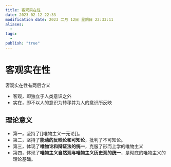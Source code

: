 ```yaml
---
title: 客观实在性
date: 2023-02-12 22:33
modification date: 2023 二月 12日 星期日 22:33:11
aliases:
  - 
tags:
  - 
publish: "true"
---
```


# 客观实在性

客观实在性有两层含义
- 客观，即独立于人类意识之外
- 实在，即不以人的意识为转移并为人的意识所反映

## 理论意义

- 第一，坚持了[[唯物主义一元论]]。
- 第二，坚持了**能动的反映论和可知论**，批判了不可知论。
- 第三，体现了**唯物论和辩证法的统一**，克服了形而上学的唯物主义
- 第四，体现了**唯物主义自然观与唯物主义历史观的统一**，是彻底的唯物主义的理论基础。
